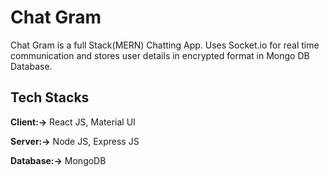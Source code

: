 # Chat Gram

Chat Gram is a full Stack(MERN) Chatting App.
Uses Socket.io for real time communication and stores user details in encrypted format in Mongo DB Database.

## Tech Stacks

**Client:->** React JS, Material UI

**Server:->** Node JS, Express JS

**Database:->** MongoDB

